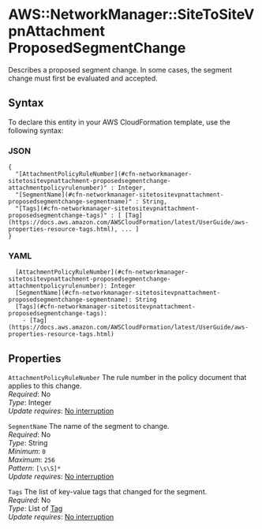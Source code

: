 # AWS::NetworkManager::SiteToSiteVpnAttachment ProposedSegmentChange<a name="aws-properties-networkmanager-sitetositevpnattachment-proposedsegmentchange"></a>

Describes a proposed segment change\. In some cases, the segment change must first be evaluated and accepted\.

## Syntax<a name="aws-properties-networkmanager-sitetositevpnattachment-proposedsegmentchange-syntax"></a>

To declare this entity in your AWS CloudFormation template, use the following syntax:

### JSON<a name="aws-properties-networkmanager-sitetositevpnattachment-proposedsegmentchange-syntax.json"></a>

```
{
  "[AttachmentPolicyRuleNumber](#cfn-networkmanager-sitetositevpnattachment-proposedsegmentchange-attachmentpolicyrulenumber)" : Integer,
  "[SegmentName](#cfn-networkmanager-sitetositevpnattachment-proposedsegmentchange-segmentname)" : String,
  "[Tags](#cfn-networkmanager-sitetositevpnattachment-proposedsegmentchange-tags)" : [ [Tag](https://docs.aws.amazon.com/AWSCloudFormation/latest/UserGuide/aws-properties-resource-tags.html), ... ]
}
```

### YAML<a name="aws-properties-networkmanager-sitetositevpnattachment-proposedsegmentchange-syntax.yaml"></a>

```
  [AttachmentPolicyRuleNumber](#cfn-networkmanager-sitetositevpnattachment-proposedsegmentchange-attachmentpolicyrulenumber): Integer
  [SegmentName](#cfn-networkmanager-sitetositevpnattachment-proposedsegmentchange-segmentname): String
  [Tags](#cfn-networkmanager-sitetositevpnattachment-proposedsegmentchange-tags):
    - [Tag](https://docs.aws.amazon.com/AWSCloudFormation/latest/UserGuide/aws-properties-resource-tags.html)
```

## Properties<a name="aws-properties-networkmanager-sitetositevpnattachment-proposedsegmentchange-properties"></a>

`AttachmentPolicyRuleNumber` <a name="cfn-networkmanager-sitetositevpnattachment-proposedsegmentchange-attachmentpolicyrulenumber"></a>
The rule number in the policy document that applies to this change\.  
_Required_: No  
_Type_: Integer  
_Update requires_: [No interruption](https://docs.aws.amazon.com/AWSCloudFormation/latest/UserGuide/using-cfn-updating-stacks-update-behaviors.html#update-no-interrupt)

`SegmentName` <a name="cfn-networkmanager-sitetositevpnattachment-proposedsegmentchange-segmentname"></a>
The name of the segment to change\.  
_Required_: No  
_Type_: String  
_Minimum_: `0`  
_Maximum_: `256`  
_Pattern_: `[\s\S]*`  
_Update requires_: [No interruption](https://docs.aws.amazon.com/AWSCloudFormation/latest/UserGuide/using-cfn-updating-stacks-update-behaviors.html#update-no-interrupt)

`Tags` <a name="cfn-networkmanager-sitetositevpnattachment-proposedsegmentchange-tags"></a>
The list of key\-value tags that changed for the segment\.  
_Required_: No  
_Type_: List of [Tag](https://docs.aws.amazon.com/AWSCloudFormation/latest/UserGuide/aws-properties-resource-tags.html)  
_Update requires_: [No interruption](https://docs.aws.amazon.com/AWSCloudFormation/latest/UserGuide/using-cfn-updating-stacks-update-behaviors.html#update-no-interrupt)
